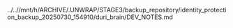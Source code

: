 ../..//mnt/h/ARCHIVE/.UNWRAP/STAGE3/backup_repository/identity_protection_backup_20250730_154910/duri_brain/DEV_NOTES.md